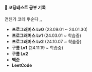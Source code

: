 #### 🌱 코딩테스트 공부 기록
언젠가 코테 뿌순다 ,,


- **프로그래머스 Lv0** (23.09.01 ~ 24.01.30)
- **프로그래머스 Lv1** (24.03.01 ~ 학습중)
- **프로그래머스 Lv2** (24.10.07 ~ 학습중)
- **구름 Lv1** (24.11.19 ~ 학습중)
- **구름 Lv2** 
- **백준**
- **LeetCode**
